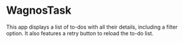 # WagnosTask
This app displays a list of to-dos with all their details, including a filter option. It also features a retry button to reload the to-do list.
